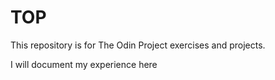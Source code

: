 # TOP

This repository is for The Odin Project exercises and projects.

I will document my experience here

